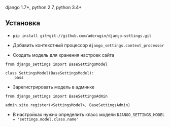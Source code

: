 django 1.7+, python 2.7, python 3.4+

## Установка

* `pip install git+git://github.com/aderugin/django-settings.git`


* Добавить контекстный процессор
`django_settings.context_processor`

* Создать модель для хранения настроек сайта

```
from django_settings import BaseSettingsModel

class SettingsModel(BaseSettingsModel):
    pass
```

* Зарегистрировать модель в админке
```
from django_settings import BaseSettingsAdmin

admin.site.register(<SettingsModel>, BaseSettingsAdmin)
```

* В настройках нужно определить класс модели
`DJANGO_SETTINGS_MODEL = 'settings.model.class.name'`